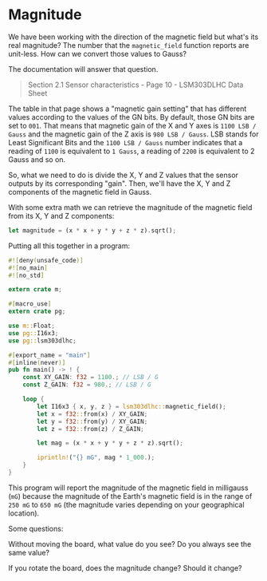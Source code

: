 # Magnitude

We have been working with the direction of the magnetic field but what's its
real magnitude? The number that the `magnetic_field` function reports are
unit-less. How can we convert those values to Gauss?

The documentation will answer that question.

> Section 2.1 Sensor characteristics - Page 10 - LSM303DLHC Data Sheet

The table in that page shows a "magnetic gain setting" that has different values
according to the values of the GN bits. By default, those GN bits are set to
`001`. That means that magnetic gain of the X and Y axes is `1100 LSB / Gauss`
and the magnetic gain of the Z axis is `980 LSB / Gauss`. LSB stands for Least
Significant Bits and the `1100 LSB / Gauss` number indicates that a reading of
`1100` is equivalent to `1 Gauss`, a reading of `2200` is equivalent to 2 Gauss
and so on.

So, what we need to do is divide the X, Y and Z values that the sensor outputs
by its corresponding "gain". Then, we'll have the X, Y and Z components of the
magnetic field in Gauss.

With some extra math we can retrieve the magnitude of the magnetic field from
its X, Y and Z components:

``` rust
let magnitude = (x * x + y * y + z * z).sqrt();
```

Putting all this together in a program:

``` rust
#![deny(unsafe_code)]
#![no_main]
#![no_std]

extern crate m;

#[macro_use]
extern crate pg;

use m::Float;
use pg::I16x3;
use pg::lsm303dlhc;

#[export_name = "main"]
#[inline(never)]
pub fn main() -> ! {
    const XY_GAIN: f32 = 1100.; // LSB / G
    const Z_GAIN: f32 = 980.; // LSB / G

    loop {
        let I16x3 { x, y, z } = lsm303dlhc::magnetic_field();
        let x = f32::from(x) / XY_GAIN;
        let y = f32::from(y) / XY_GAIN;
        let z = f32::from(z) / Z_GAIN;

        let mag = (x * x + y * y + z * z).sqrt();

        iprintln!("{} mG", mag * 1_000.);
    }
}
```

This program will report the magnitude of the magnetic field in milligauss
(`mG`) because the magnitude of the Earth's magnetic field is in the range of
`250 mG` to `650 mG` (the magnitude varies depending on your geographical
location).

Some questions:

Without moving the board, what value do you see? Do you always see the same
value?

If you rotate the board, does the magnitude change? Should it change?

